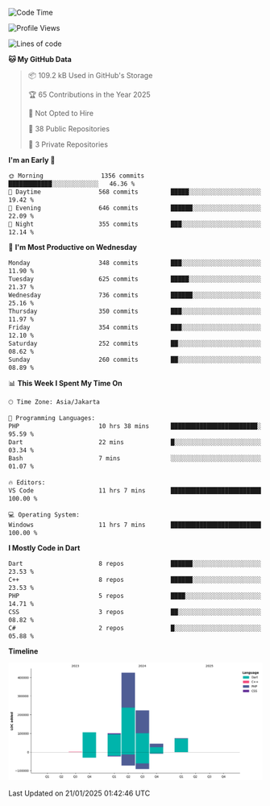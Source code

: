 <!--START_SECTION:waka-->
![Code Time](http://img.shields.io/badge/Code%20Time-373%20hrs%2043%20mins-blue)

![Profile Views](http://img.shields.io/badge/Profile%20Views-0-blue)

![Lines of code](https://img.shields.io/badge/From%20Hello%20World%20I%27ve%20Written-973.0%20thousand%20lines%20of%20code-blue)

**🐱 My GitHub Data** 

> 📦 109.2 kB Used in GitHub's Storage 
 > 
> 🏆 65 Contributions in the Year 2025
 > 
> 🚫 Not Opted to Hire
 > 
> 📜 38 Public Repositories 
 > 
> 🔑 3 Private Repositories 
 > 
**I'm an Early 🐤** 

```text
🌞 Morning                1356 commits        ████████████░░░░░░░░░░░░░   46.36 % 
🌆 Daytime                568 commits         █████░░░░░░░░░░░░░░░░░░░░   19.42 % 
🌃 Evening                646 commits         ██████░░░░░░░░░░░░░░░░░░░   22.09 % 
🌙 Night                  355 commits         ███░░░░░░░░░░░░░░░░░░░░░░   12.14 % 
```
📅 **I'm Most Productive on Wednesday** 

```text
Monday                   348 commits         ███░░░░░░░░░░░░░░░░░░░░░░   11.90 % 
Tuesday                  625 commits         █████░░░░░░░░░░░░░░░░░░░░   21.37 % 
Wednesday                736 commits         ██████░░░░░░░░░░░░░░░░░░░   25.16 % 
Thursday                 350 commits         ███░░░░░░░░░░░░░░░░░░░░░░   11.97 % 
Friday                   354 commits         ███░░░░░░░░░░░░░░░░░░░░░░   12.10 % 
Saturday                 252 commits         ██░░░░░░░░░░░░░░░░░░░░░░░   08.62 % 
Sunday                   260 commits         ██░░░░░░░░░░░░░░░░░░░░░░░   08.89 % 
```


📊 **This Week I Spent My Time On** 

```text
🕑︎ Time Zone: Asia/Jakarta

💬 Programming Languages: 
PHP                      10 hrs 38 mins      ████████████████████████░   95.59 % 
Dart                     22 mins             █░░░░░░░░░░░░░░░░░░░░░░░░   03.34 % 
Bash                     7 mins              ░░░░░░░░░░░░░░░░░░░░░░░░░   01.07 % 

🔥 Editors: 
VS Code                  11 hrs 7 mins       █████████████████████████   100.00 % 

💻 Operating System: 
Windows                  11 hrs 7 mins       █████████████████████████   100.00 % 
```

**I Mostly Code in Dart** 

```text
Dart                     8 repos             ██████░░░░░░░░░░░░░░░░░░░   23.53 % 
C++                      8 repos             ██████░░░░░░░░░░░░░░░░░░░   23.53 % 
PHP                      5 repos             ████░░░░░░░░░░░░░░░░░░░░░   14.71 % 
CSS                      3 repos             ██░░░░░░░░░░░░░░░░░░░░░░░   08.82 % 
C#                       2 repos             █░░░░░░░░░░░░░░░░░░░░░░░░   05.88 % 
```



**Timeline**

![Lines of Code chart](https://raw.githubusercontent.com/PradiptaAhmad/PradiptaAhmad/main/assets/bar_graph.png)


 Last Updated on 21/01/2025 01:42:46 UTC
<!--END_SECTION:waka-->
